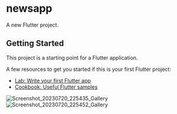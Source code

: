 # newsapp

A new Flutter project.

## Getting Started

This project is a starting point for a Flutter application.

A few resources to get you started if this is your first Flutter project:

- [Lab: Write your first Flutter app](https://docs.flutter.dev/get-started/codelab)
- [Cookbook: Useful Flutter samples](https://docs.flutter.dev/cookbook)


 ![Screenshot_20230720_225435_Gallery](https://github.com/solankismit/newsapp/assets/114059076/6a998f80-5dee-4c8f-b5b0-72c7f8d18125)
![Screenshot_20230720_225452_Gallery](https://github.com/solankismit/newsapp/assets/114059076/6380164d-7666-4d9d-b780-f01fd8246417)


